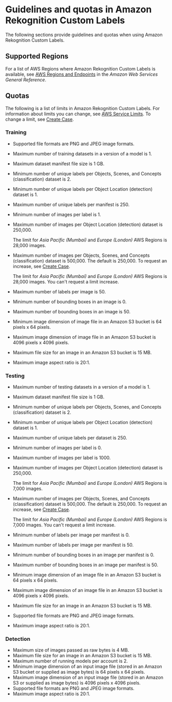 # Guidelines and quotas in Amazon Rekognition Custom Labels<a name="limits"></a>

The following sections provide guidelines and quotas when using Amazon Rekognition Custom Labels\.

## Supported Regions<a name="supported-regions"></a>

For a list of AWS Regions where Amazon Rekognition Custom Labels is available, see [AWS Regions and Endpoints](https://docs.aws.amazon.com/general/latest/gr/rekognition.html) in the *Amazon Web Services General Reference*\.

## Quotas<a name="quotas"></a>

The following is a list of limits in Amazon Rekognition Custom Labels\. For information about limits you can change, see [AWS Service Limits](https://docs.aws.amazon.com/general/latest/gr/rekognition.html)\. To change a limit, see [Create Case](https://console.aws.amazon.com/support/v1#/case/create?issueType=service-limit-increase)\.

### Training<a name="limits-training"></a>
+ Supported file formats are PNG and JPEG image formats\. 
+ Maximum number of training datasets in a version of a model is 1\. 
+ Maximum dataset manifest file size is 1 GB\. 
+ Minimum number of unique labels per Objects, Scenes, and Concepts \(classification\) dataset is 2\.
+ Minimum number of unique labels per Object Location \(detection\) dataset is 1\.
+ Maximum number of unique labels per manifest is 250\.
+ Minimum number of images per label is 1\. 
+ Maximum number of images per Object Location \(detection\) dataset is 250,000\.

  The limit for *Asia Pacific \(Mumbai\)* and *Europe \(London\)* AWS Regions is 28,000 images\. 
+ Maximum number of images per Objects, Scenes, and Concepts \(classification\) dataset is 500,000\. The default is 250,000\. To request an increase, see [Create Case](https://console.aws.amazon.com/support/v1#/case/create?issueType=service-limit-increase)\. 

  The limit for *Asia Pacific \(Mumbai\)* and *Europe \(London\)* AWS Regions is 28,000 images\. You can't request a limit increase\. 
+ Maximum number of labels per image is 50\.
+ Minimum number of bounding boxes in an image is 0\.
+ Maximum number of bounding boxes in an image is 50\.
+ Minimum image dimension of image file in an Amazon S3 bucket is 64 pixels x 64 pixels\.
+ Maximum image dimension of image file in an Amazon S3 bucket is 4096 pixels x 4096 pixels\.
+ Maximum file size for an image in an Amazon S3 bucket is 15 MB\.
+ Maximum image aspect ratio is 20:1\.

### Testing<a name="limits-testing"></a>
+ Maximum number of testing datasets in a version of a model is 1\. 
+ Maximum dataset manifest file size is 1 GB\. 
+ Minimum number of unique labels per Objects, Scenes, and Concepts \(classification\) dataset is 2\.
+ Minimum number of unique labels per Object Location \(detection\) dataset is 1\.
+ Maximum number of unique labels per dataset is 250\.
+ Minimum number of images per label is 0\. 
+ Maximum number of images per label is 1000\. 
+ Maximum number of images per Object Location \(detection\) dataset is 250,000\.

  The limit for *Asia Pacific \(Mumbai\)* and *Europe \(London\)* AWS Regions is 7,000 images\. 
+ Maximum number of images per Objects, Scenes, and Concepts \(classification\) dataset is 500,000\. The default is 250,000\. To request an increase, see [Create Case](https://console.aws.amazon.com/support/v1#/case/create?issueType=service-limit-increase)\. 

  The limit for *Asia Pacific \(Mumbai\)* and *Europe \(London\)* AWS Regions is 7,000 images\. You can't request a limit increase\. 
+ Minimum number of labels per image per manifest is 0\.
+ Maximum number of labels per image per manifest is 50\.
+ Minimum number of bounding boxes in an image per manifest is 0\.
+ Maximum number of bounding boxes in an image per manifest is 50\.
+ Minimum image dimension of an image file in an Amazon S3 bucket is 64 pixels x 64 pixels\.
+ Maximum image dimension of an image file in an Amazon S3 bucket is 4096 pixels x 4096 pixels\.
+ Maximum file size for an image in an Amazon S3 bucket is 15 MB\.
+ Supported file formats are PNG and JPEG image formats\. 
+ Maximum image aspect ratio is 20:1\.

### Detection<a name="limits-detection"></a>
+ Maximum size of images passed as raw bytes is 4 MB\.
+ Maximum file size for an image in an Amazon S3 bucket is 15 MB\.
+ Maximum number of running models per account is 2.
+ Minimum image dimension of an input image file \(stored in an Amazon S3 bucket or supplied as image bytes\) is 64 pixels x 64 pixels\.
+ Maximum image dimension of an input image file \(stored in an Amazon S3 or supplied as image bytes\) is 4096 pixels x 4096 pixels\.
+ Supported file formats are PNG and JPEG image formats\. 
+ Maximum image aspect ratio is 20:1\.
